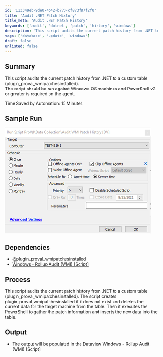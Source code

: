```yaml
---
id: '113349eb-9de0-4b42-b773-cf873f87f2f0'
title: 'Audit .NET Patch History'
title_meta: 'Audit .NET Patch History'
keywords: ['audit', 'dotnet', 'patch', 'history', 'windows']
description: 'This script audits the current patch history from .NET to a custom table (plugin_proval_wmipatchesinstalled). It is designed for use on Windows OS machines and requires PowerShell v2 or greater on the agent. The process includes creating the necessary table if it does not exist, deleting existing data for the target machine, gathering patch information, and inserting new data into the table.'
tags: ['database', 'update', 'windows']
draft: false
unlisted: false
---
```

## Summary

This script audits the current patch history from .NET to a custom table (plugin_proval_wmipatchesinstalled).  
The script should be run against Windows OS machines and PowerShell v2 or greater is required on the agent.  

Time Saved by Automation: 15 Minutes

## Sample Run

![Sample Run](../../../static/img/Audit-WMI-Patch-History/image_1.png)

## Dependencies

- @plugin_proval_wmipatchesinstalled
- [Windows - Rollup Audit (WMI) [Script]](<../dataviews/Windows - Rollup Audit (WMI) Script.md>)

## Process

This script audits the current patch history from .NET to a custom table (plugin_proval_wmipatchesinstalled). The script creates plugin_proval_wmipatchesinstalled if it does not exist and deletes the current data for the target machine from the table. Then it executes the PowerShell to gather the patch information and inserts the new data into the table.

## Output

- The output will be populated in the Dataview Windows - Rollup Audit (WMI) [Script]













